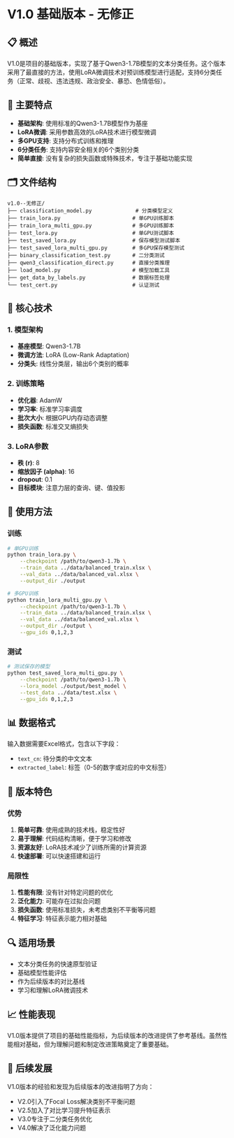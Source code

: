 # V1.0 基础版本 - 无修正

## 📋 概述

V1.0是项目的基础版本，实现了基于Qwen3-1.7B模型的文本分类任务。这个版本采用了最直接的方法，使用LoRA微调技术对预训练模型进行适配，支持6分类任务（正常、歧视、违法违规、政治安全、暴恐、色情低俗）。

## 🎯 主要特点

- **基础架构**: 使用标准的Qwen3-1.7B模型作为基座
- **LoRA微调**: 采用参数高效的LoRA技术进行模型微调
- **多GPU支持**: 支持分布式训练和推理
- **6分类任务**: 支持内容安全相关的6个类别分类
- **简单直接**: 没有复杂的损失函数或特殊技术，专注于基础功能实现

## 🗂️ 文件结构

```
v1.0--无修正/
├── classification_model.py              # 分类模型定义
├── train_lora.py                       # 单GPU训练脚本
├── train_lora_multi_gpu.py             # 多GPU训练脚本
├── test_lora.py                        # 单GPU测试脚本
├── test_saved_lora.py                  # 保存模型测试脚本
├── test_saved_lora_multi_gpu.py        # 多GPU保存模型测试
├── binary_classification_test.py       # 二分类测试
├── qwen3_classification_direct.py      # 直接分类推理
├── load_model.py                       # 模型加载工具
├── get_data_by_labels.py               # 数据标签处理
└── test_cert.py                        # 认证测试
```

## 🔧 核心技术

### 1. 模型架构
- **基座模型**: Qwen3-1.7B
- **微调方法**: LoRA (Low-Rank Adaptation)
- **分类头**: 线性分类层，输出6个类别的概率

### 2. 训练策略
- **优化器**: AdamW
- **学习率**: 标准学习率调度
- **批次大小**: 根据GPU内存动态调整
- **损失函数**: 标准交叉熵损失

### 3. LoRA参数
- **秩 (r)**: 8
- **缩放因子 (alpha)**: 16
- **dropout**: 0.1
- **目标模块**: 注意力层的查询、键、值投影

## 🚀 使用方法

### 训练

```bash
# 单GPU训练
python train_lora.py \
    --checkpoint /path/to/qwen3-1.7b \
    --train_data ../data/balanced_train.xlsx \
    --val_data ../data/balanced_val.xlsx \
    --output_dir ./output

# 多GPU训练
python train_lora_multi_gpu.py \
    --checkpoint /path/to/qwen3-1.7b \
    --train_data ../data/balanced_train.xlsx \
    --val_data ../data/balanced_val.xlsx \
    --output_dir ./output \
    --gpu_ids 0,1,2,3
```

### 测试

```bash
# 测试保存的模型
python test_saved_lora_multi_gpu.py \
    --checkpoint /path/to/qwen3-1.7b \
    --lora_model ./output/best_model \
    --test_data ../data/test.xlsx \
    --gpu_ids 0,1,2,3
```

## 📊 数据格式

输入数据需要Excel格式，包含以下字段：
- `text_cn`: 待分类的中文文本
- `extracted_label`: 标签（0-5的数字或对应的中文标签）

## 🎪 版本特色

### 优势
1. **简单可靠**: 使用成熟的技术栈，稳定性好
2. **易于理解**: 代码结构清晰，便于学习和修改
3. **资源友好**: LoRA技术减少了训练所需的计算资源
4. **快速部署**: 可以快速搭建和运行

### 局限性
1. **性能有限**: 没有针对特定问题的优化
2. **泛化能力**: 可能存在过拟合问题
3. **损失函数**: 使用标准损失，未考虑类别不平衡等问题
4. **特征学习**: 特征表示能力相对基础

## 🔍 适用场景

- 文本分类任务的快速原型验证
- 基础模型性能评估
- 作为后续版本的对比基线
- 学习和理解LoRA微调技术

## 📈 性能表现

V1.0版本提供了项目的基础性能指标，为后续版本的改进提供了参考基线。虽然性能相对基础，但为理解问题和制定改进策略奠定了重要基础。

## 🔄 后续发展

V1.0版本的经验和发现为后续版本的改进指明了方向：
- V2.0引入了Focal Loss解决类别不平衡问题
- V2.5加入了对比学习提升特征表示
- V3.0专注于二分类任务优化
- V4.0解决了泛化能力问题

